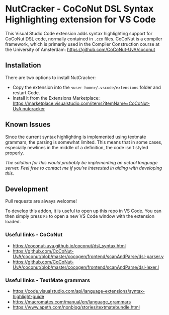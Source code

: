 # NutCracker - CoCoNut DSL Syntax Highlighting extension for VS Code
This Visual Studio Code extension adds syntax highlighting support for
CoCoNut DSL code, normally contained in `.ccn` files. CoCoNut is a compiler
framework, which is primarily used in the Compiler Construction course at the
University of Amsterdam: https://github.com/CoCoNut-UvA/coconut

## Installation
There are two options to install NutCracker:
- Copy the extension into the `<user home>/.vscode/extensions` folder and
  restart Code.
- Install it from the Extensions Marketplace: 
  https://marketplace.visualstudio.com/items?itemName=CoCoNut-UvA.nutcracker

## Known Issues
Since the current syntax highlighting is implemented using textmate grammars,
the parsing is somewhat limited. This means that in some cases, especially
newlines in the middle of a definition, the code isn't styled properly.

*The solution for this would probably be implementing an actual language server.
Feel free to contact me if you're interested in aiding with developing this.*

## Development
Pull requests are always welcome!

To develop this addon, it is useful to open up this repo in VS Code. You can
then simply press `F5` to open a new VS Code window with the extension loaded.

### Useful links - CoCoNut
- https://coconut-uva.github.io/coconut/dsl_syntax.html
- https://github.com/CoCoNut-UvA/coconut/blob/master/cocogen/frontend/scanAndParse/dsl-parser.y
- https://github.com/CoCoNut-UvA/coconut/blob/master/cocogen/frontend/scanAndParse/dsl-lexer.l

### Useful links - TextMate grammars
- https://code.visualstudio.com/api/language-extensions/syntax-highlight-guide
- https://macromates.com/manual/en/language_grammars
- https://www.apeth.com/nonblog/stories/textmatebundle.html
